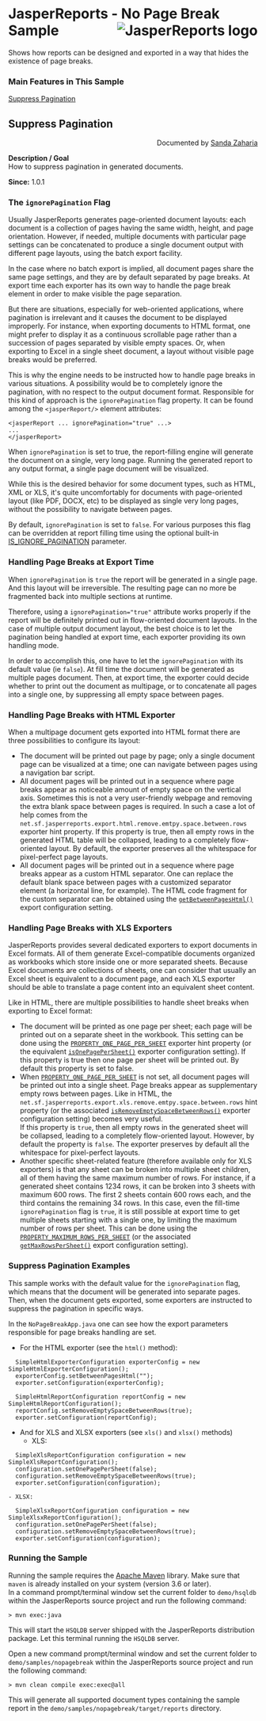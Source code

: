 
# <a name='top'>JasperReports</a> - No Page Break Sample <img src="https://jasperreports.sourceforge.net/resources/jasperreports.svg" alt="JasperReports logo" style="float:right"/>

Shows how reports can be designed and exported in a way that hides the existence of page breaks.

### Main Features in This Sample

[Suppress Pagination](#nopagebreak)

## Suppress Pagination
<div style="text-align:right; width:100%">Documented by <a href='mailto:shertage@users.sourceforge.net'>Sanda Zaharia</a></div>

**Description / Goal**\
How to suppress pagination in generated documents.

**Since:** 1.0.1

### The `ignorePagination` Flag

Usually JasperReports generates page-oriented document layouts: each document is a collection of pages having the same width, height, and page orientation. However, if needed, multiple documents with particular page settings can be concatenated to produce a single document output with different page layouts, using the batch export facility.

In the case where no batch export is implied, all document pages share the same page settings, and they are by default separated by page breaks. At export time each exporter has its own way to handle the page break element in order to make visible the page separation.

But there are situations, especially for web-oriented applications, where pagination is irrelevant and it causes the document to be displayed improperly. For instance, when exporting documents to HTML format, one might prefer to display it as a continuous scrollable page rather than a succession of pages separated by visible empty spaces. Or, when exporting to Excel in a single sheet document, a layout without visible page breaks would be preferred.

This is why the engine needs to be instructed how to handle page breaks in various situations. A possibility would be to completely ignore the pagination, with no respect to the output document format. Responsible for this kind of approach is the `ignorePagination` flag property. It can be found among the `<jasperReport/>` element attributes:
```
<jasperReport ... ignorePagination="true" ...>
...
</jasperReport>
```
When `ignorePagination` is set to true, the report-filling engine will generate the document on a single, very long page. Running the generated report to any output format, a single page document will be visualized.

While this is the desired behavior for some document types, such as HTML, XML or XLS, it's quite uncomfortably for documents with page-oriented layout (like PDF, DOCX, etc) to be displayed as single very long pages, without the possibility to navigate between pages.

By default, `ignorePagination` is set to `false`. For various purposes this flag can be overridden at report filling time using the optional built-in [IS_IGNORE_PAGINATION](https://jasperreports.sourceforge.net/api/net/sf/jasperreports/engine/JRParameter.html#IS_IGNORE_PAGINATION) parameter.

### Handling Page Breaks at Export Time

When `ignorePagination` is `true` the report will be generated in a single page. And this layout will be irreversible. The resulting page can no more be fragmented back into multiple sections at runtime.

Therefore, using a `ignorePagination="true"` attribute works properly if the report will be definitely printed out in flow-oriented document layouts. In the case of multiple output document layout, the best choice is to let the pagination being handled at export time, each exporter providing its own handling mode.

In order to accomplish this, one have to let the `ignorePagination` with its default value (ie `false`). At fill time the document will be generated as multiple pages document. Then, at export time, the exporter could decide whether to print out the document as multipage, or to concatenate all pages into a single one, by suppressing all empty space between pages.

### Handling Page Breaks with HTML Exporter

When a multipage document gets exported into HTML format there are three possibilities to configure its layout:

- The document will be printed out page by page; only a single document page can be visualized at a time; one can navigate between pages using a navigation bar script.
- All document pages will be printed out in a sequence where page breaks appear as noticeable amount of empty space on the vertical axis. Sometimes this is not a very user-friendly webpage and removing the extra blank space between pages is required. In such a case a lot of help comes from the `net.sf.jasperreports.export.html.remove.emtpy.space.between.rows` exporter hint property. If this property is true, then all empty rows in the generated HTML table will be collapsed, leading to a completely flow-oriented layout. By default, the exporter preserves all the whitespace for pixel-perfect page layouts.
- All document pages will be printed out in a sequence where page breaks appear as a custom HTML separator. One can replace the default blank space between pages with a customized separator element (a horizontal line, for example). The HTML code fragment for the custom separator can be obtained using the [`getBetweenPagesHtml()`](https://jasperreports.sourceforge.net/api/net/sf/jasperreports/export/HtmlExporterConfiguration.html#getBetweenPagesHtml()) export configuration setting.

### Handling Page Breaks with XLS Exporters

JasperReports provides several dedicated exporters to export documents in Excel formats. All of them generate Excel-compatible documents organized as workbooks which store inside one or more separated sheets. Because Excel documents are collections of sheets, one can consider that usually an Excel sheet is equivalent to a document page, and each XLS exporter should be able to translate a page content into an equivalent sheet content.

Like in HTML, there are multiple possibilities to handle sheet breaks when exporting to Excel format:

- The document will be printed as one page per sheet; each page will be printed out on a separate sheet in the workbook. This setting can be done using the [`PROPERTY_ONE_PAGE_PER_SHEET`](https://jasperreports.sourceforge.net/api/net/sf/jasperreports/export/XlsReportConfiguration.html#PROPERTY_ONE_PAGE_PER_SHEET) exporter hint property (or the equivalent [`isOnePagePerSheet()`](https://jasperreports.sourceforge.net/api/net/sf/jasperreports/export/XlsReportConfiguration.html#isOnePagePerSheet()) exporter configuration setting). If this property is true then one page per sheet will be printed out. By default this property is set to false.
- When [`PROPERTY_ONE_PAGE_PER_SHEET`](https://jasperreports.sourceforge.net/api/net/sf/jasperreports/export/XlsReportConfiguration.html#PROPERTY_ONE_PAGE_PER_SHEET) is not set, all document pages will be printed out into a single sheet. Page breaks appear as supplementary empty rows between pages. Like in HTML, the `net.sf.jasperreports.export.xls.remove.emtpy.space.between.rows` hint property (or the associated [`isRemoveEmptySpaceBetweenRows()`](https://jasperreports.sourceforge.net/api/net/sf/jasperreports/export/XlsReportConfiguration.html#isRemoveEmptySpaceBetweenRows()) exporter configuration setting) becomes very useful.\
If this property is `true`, then all empty rows in the generated sheet will be collapsed, leading to a completely flow-oriented layout. However, by default the property is `false`. The exporter preserves by default all the whitespace for pixel-perfect layouts.
- Another specific sheet-related feature (therefore available only for XLS exporters) is that any sheet can be broken into multiple sheet children, all of them having the same maximum number of rows. For instance, if a generated sheet contains 1234 rows, it can be broken into 3 sheets with maximum 600 rows. The first 2 sheets contain 600 rows each, and the third contains the remaining 34 rows. In this case, even the fill-time `ignorePagination` flag is `true`, it is still possible at export time to get multiple sheets starting with a single one, by limiting the maximum number of rows per sheet. This can be done using the [`PROPERTY_MAXIMUM_ROWS_PER_SHEET`](https://jasperreports.sourceforge.net/api/net/sf/jasperreports/export/XlsReportConfiguration.html#PROPERTY_MAXIMUM_ROWS_PER_SHEET) (or the associated [`getMaxRowsPerSheet()`](https://jasperreports.sourceforge.net/api/net/sf/jasperreports/export/XlsReportConfiguration.html#getMaxRowsPerSheet()) export configuration setting).


### Suppress Pagination Examples

This sample works with the default value for the `ignorePagination` flag, which means that the document will be generated into separate pages. Then, when the document gets exported, some exporters are instructed to suppress the pagination in specific ways.

In the `NoPageBreakApp.java` one can see how the export parameters responsible for page breaks handling are set.

- For the HTML exporter (see the `html()` method):
```
  SimpleHtmlExporterConfiguration exporterConfig = new SimpleHtmlExporterConfiguration();
  exporterConfig.setBetweenPagesHtml("");
  exporter.setConfiguration(exporterConfig);

  SimpleHtmlReportConfiguration reportConfig = new SimpleHtmlReportConfiguration();
  reportConfig.setRemoveEmptySpaceBetweenRows(true);
  exporter.setConfiguration(reportConfig);
```
- And for XLS and XLSX exporters (see `xls()` and `xlsx()` methods)
    - XLS:
```
  SimpleXlsReportConfiguration configuration = new SimpleXlsReportConfiguration();
  configuration.setOnePagePerSheet(false);
  configuration.setRemoveEmptySpaceBetweenRows(true);
  exporter.setConfiguration(configuration);
```
    - XLSX:
```
  SimpleXlsxReportConfiguration configuration = new SimpleXlsxReportConfiguration();
  configuration.setOnePagePerSheet(false);
  configuration.setRemoveEmptySpaceBetweenRows(true);
  exporter.setConfiguration(configuration);
```
### Running the Sample

Running the sample requires the [Apache Maven](https://maven.apache.org) library. Make sure that `maven` is already installed on your system (version 3.6 or later).\
In a command prompt/terminal window set the current folder to `demo/hsqldb` within the JasperReports source project and run the following command:
```
> mvn exec:java
```
This will start the `HSQLDB` server shipped with the JasperReports distribution package. Let this terminal running the `HSQLDB` server.

Open a new command prompt/terminal window and set the current folder to `demo/samples/nopagebreak` within the JasperReports source project and run the following command:
```
> mvn clean compile exec:exec@all
```
This will generate all supported document types containing the sample report in the `demo/samples/nopagebreak/target/reports` directory.

